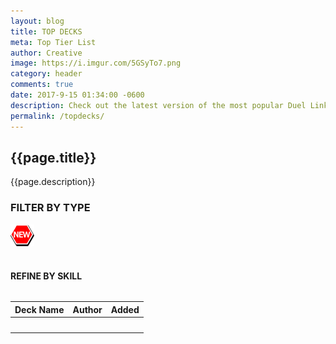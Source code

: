 ```yaml
---
layout: blog
title: TOP DECKS
meta: Top Tier List
author: Creative
image: https://i.imgur.com/5GSyTo7.png
category: header
comments: true
date: 2017-9-15 01:34:00 -0600
description: Check out the latest version of the most popular Duel Links decklists.
permalink: /topdecks/  
---
```


## {{page.title}}

<p class="text-muted"> {{page.description}} </p>

<h3>FILTER BY TYPE</h3>

<div class="decktype-filter row" data-bind="foreach: deckTypes">
    <div class="btn-wrapper col-sm-6 col-md-4 col-lg-3">
        <img class="decktype-new" data-bind="css: { hidden: $root.deckTypeHasNewDecks($data) == false }" src="/img/new.png" />
        <div class="btn-decktype" data-bind="css: { active: $root.activeDeckType() === $rawData }, click: $root.filterByType">
            <img  class="decktype-card" data-bind="attr: { src: 'https://yugiohprices.com/api/card_image/' + card }" />
            <span class="decktype-display" data-bind="text: display"></span>
            <span class="decktype-count" data-bind="text: count"></span>
        </div>
    </div>
</div>

<h4 data-bind="css: { hidden: $root.filteredSkills().length == 0}">REFINE BY SKILL</h4>

<div class="skill-filter row" data-bind="foreach: filteredSkills">
    <div class="btn-wrapper col-sm-4 col-md-3 col-lg-2">
        <span class="decktype-display" data-bind="text: $rawData, css: { active: $root.activeSkill() === $rawData }, click: $root.filterByTypeAndSkill"></span>
    </div>
</div>

<table class="table" style="margin-top: 2rem;" id="topDeckTable">
    <thead>
        <tr>
            <th>Deck Name</th>
            <th>Author</th>
            <th>Added</th>
        </tr>
    </thead>
    <tbody data-bind="foreach: filteredDecks">
        <tr>
            <th>
                <div class="row">
                    <div class="col-lg-1">
                        <div class="thumbnail">
                            <img data-bind="attr: { src: 'https://yugiohprices.com/api/card_image/' + front }" class="portrait" />  
                        </div>
                    </div>
                    <div class="col-lg-11">
                        <a data-bind="text: name, attr: { href: '/topdecks' + url, title: name }"></a>    
                    </div>
                </div>
            </th>
            <th data-bind="text: author"></th>
            <th data-bind="text: created"></th>
        </tr>
    </tbody>
</table>